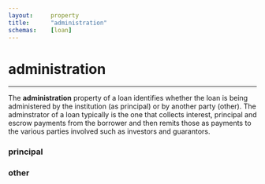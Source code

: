 ```yaml
---
layout:		property
title:		"administration"
schemas:	[loan]
---
```


# administration

---

The **administration** property of a loan identifies whether the loan is being administered by the institution (as principal) or by another party (other).
The adminstrator of a loan typically is the one that collects interest, principal and escrow payments from the borrower and then remits those as payments to the various parties involved such as investors and guarantors.

### principal

### other
